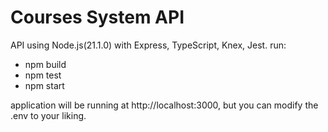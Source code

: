 # Courses System API

API using Node.js(21.1.0) with Express, TypeScript, Knex, Jest.
run:
  - npm build
  - npm test
  - npm start

application will be running at http://localhost:3000, but you can modify the .env to your liking.
